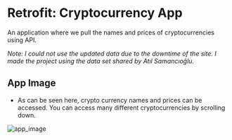 # Retrofit: Cryptocurrency App

An application where we pull the names and prices of cryptocurrencies using API.

_Note: I could not use the updated data due to the downtime of the site. I made the project using the data set shared by Atıl Samancıoğlu._ 

## App Image
- As can be seen here, crypto currency names and prices can be accessed. You can access many different cryptocurrencies by scrolling down.

![app_image](https://github.com/aydozy/RetrofitJava/assets/104395137/1e394704-3b37-4745-8da4-57e230e063ec)
